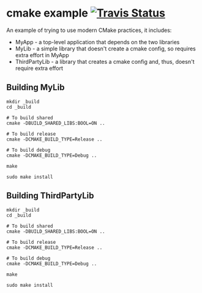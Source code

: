 # cmake example [![Travis Status](https://travis-ci.org/mjclarke01/cmake_example.svg?branch=master)](https://travis-ci.org/mjclarke01/cmake_example)

An example of trying to use modern CMake practices, it includes:

* MyApp - a top-level application that depends on the two libraries
* MyLib - a simple library that doesn't create a cmake config, so requires extra effort in MyApp
* ThirdPartyLib - a library that creates a cmake config and, thus, doesn't require extra effort

## Building MyLib

```
mkdir _build
cd _build

# To build shared
cmake -DBUILD_SHARED_LIBS:BOOL=ON ..

# To build release
cmake -DCMAKE_BUILD_TYPE=Release ..

# To build debug
cmake -DCMAKE_BUILD_TYPE=Debug ..

make

sudo make install
```

## Building ThirdPartyLib

```
mkdir _build
cd _build

# To build shared
cmake -DBUILD_SHARED_LIBS:BOOL=ON ..

# To build release
cmake -DCMAKE_BUILD_TYPE=Release ..

# To build debug
cmake -DCMAKE_BUILD_TYPE=Debug ..

make

sudo make install
```
